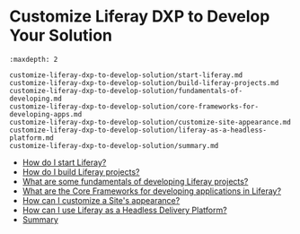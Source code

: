 # Customize Liferay DXP to Develop Your Solution

```{toctree}
:maxdepth: 2

customize-liferay-dxp-to-develop-solution/start-liferay.md
customize-liferay-dxp-to-develop-solution/build-liferay-projects.md
customize-liferay-dxp-to-develop-solution/fundamentals-of-developing.md
customize-liferay-dxp-to-develop-solution/core-frameworks-for-developing-apps.md
customize-liferay-dxp-to-develop-solution/customize-site-appearance.md
customize-liferay-dxp-to-develop-solution/liferay-as-a-headless-platform.md
customize-liferay-dxp-to-develop-solution/summary.md
```

* [How do I start Liferay?](./customize-liferay-dxp-to-develop-solution/start-liferay.md) 
* [How do I build Liferay projects?](./customize-liferay-dxp-to-develop-solution/build-liferay-projects.md) 
* [What are some fundamentals of developing Liferay projects?](./customize-liferay-dxp-to-develop-solution/fundamentals-of-developing.md) 
* [What are the Core Frameworks for developing applications in Liferay?](./customize-liferay-dxp-to-develop-solution/core-frameworks-for-developing-apps.md) 
* [How can I customize a Site's appearance?](./customize-liferay-dxp-to-develop-solution/customize-site-appearance.md) 
* [How can I use Liferay as a Headless Delivery Platform?](./customize-liferay-dxp-to-develop-solution/liferay-as-a-headless-platform.md) 
* [Summary](./customize-liferay-dxp-to-develop-solution/summary.md) 